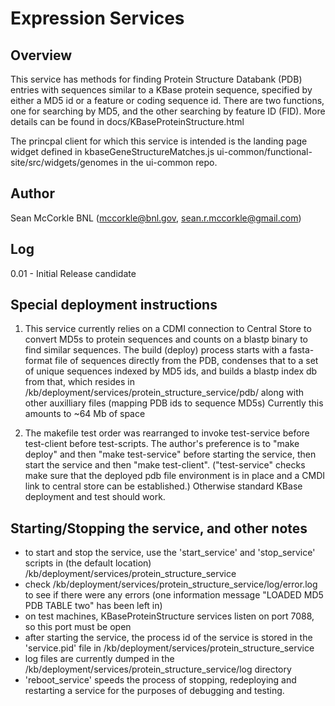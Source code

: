 
Expression Services
================================================

Overview
--------
This service has methods for finding Protein Structure Databank (PDB)
entries with sequences similar to a KBase protein sequence, specified
by either a MD5 id or a feature or coding sequence id.  There are two
functions, one for searching by MD5, and the other searching by
feature ID (FID).  More details can be found in 
docs/KBaseProteinStructure.html

The princpal client for which this service is intended is the
landing page widget defined in kbaseGeneStructureMatches.js 
ui-common/functional-site/src/widgets/genomes in the ui-common repo.


Author
------
Sean McCorkle BNL (mccorkle@bnl.gov, sean.r.mccorkle@gmail.com)

Log
---
0.01 - Initial Release candidate 


Special deployment instructions
-------------------------------

1) This service currently relies on a CDMI connection to Central Store to
   convert MD5s to protein sequences and counts on a blastp binary to
   find similar sequences.  The build (deploy) process starts with a
   fasta-format file of sequences directly from the PDB, condenses that
   to a set of unique sequences indexed by MD5 ids, and builds a blastp
   index db from that, which resides in
   /kb/deployment/services/protein_structure_service/pdb/ along with other
   auxilliary files (mapping PDB ids to sequence MD5s) Currently this
   amounts to ~64 Mb of space


2) The  makefile test order was rearranged to invoke test-service before
   test-client before test-scripts.  The author's preference is to 
   "make deploy" and then "make test-service" before starting the service,
   then start the service and then "make test-client". 
   ("test-service" checks make sure that the deployed pdb file environment 
   is in place and a CMDI link to central store can be established.)
   Otherwise standard KBase deployment and test should work.   


Starting/Stopping the service, and other notes
----------------------------------------------
* to start and stop the service, use the 'start_service' and 'stop_service'
  scripts in (the default location) /kb/deployment/services/protein_structure_service
* check /kb/deployment/services/protein_structure_service/log/error.log to see if there 
  were any errors  (one information message "LOADED MD5 PDB TABLE  two" has been 
  left in)
* on test machines, KBaseProteinStructure services listen on port 7088, 
  so this port must be open
* after starting the service, the process id of the service is stored in the 
  'service.pid' file in /kb/deployment/services/protein_structure_service
* log files are currently dumped in the /kb/deployment/services/protein_structure_service/log
  directory
* 'reboot_service' speeds the process of stopping, redeploying and restarting a service
  for the purposes of debugging and testing.
